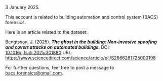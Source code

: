 <!---
- 👋 Hi, I’m @BACS-forensics
- 👀 I’m interested in ...
- 🌱 I’m currently learning ...
- 💞️ I’m looking to collaborate on ...
- 📫 How to reach me ...
- 😄 Pronouns: ...
- ⚡ Fun fact: ...
--->

<!---
BACS-forensics/BACS-forensics is a ✨ special ✨ repository because its `README.md` (this file) appears on your GitHub profile.
You can click the Preview link to take a look at your changes.
--->

3 January 2025.

This account is related to building automation and control system (BACS) forensics.

Here is an article related to the dataset:

Bengtsson, J. (2025). **_The ghost in the building: Non-invasive spoofing and covert attacks on automated buildings_**. DOI: [10.1016/j.fsidi.2025.301880](https://doi.org/10.1016/j.fsidi.2025.301880) URL: https://www.sciencedirect.com/science/article/pii/S2666281725000198


For further questions, feel free to post a message to bacs.forensics@gmail.com.
